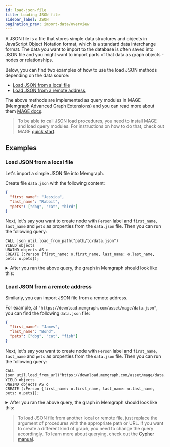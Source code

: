 ```yaml
---
id: load-json-file
title: Loading JSON file
sidebar_label: JSON
pagination_prev: import-data/overview
---
```


A JSON file is a file that stores simple data structures and objects in
JavaScript Object Notation format, which is a standard data interchange format.
The data you want to import to the database is often saved into JSON file and
you might want to import parts of that data as graph objects - nodes or
relationships.

Below, you can find two examples of how to use the load JSON methods depending
on the data source:

- [Load JSON from a local file](#load-json-from-a-local-file)
- [Load JSON from a remote address](#load-json-from-a-remote-address)

The above methods are implemented as query modules in MAGE (Memgraph Advanced
Graph Extensions) and you can read more about them [MAGE
docs](/mage/query-modules/python/json-util).

> To be able to call JSON load procedures, you need to install MAGE and load
> query modules. For instructions on how to do that, check out MAGE [quick
> start](/mage#quick-start).

## Examples

### Load JSON from a local file

Let's import a simple JSON file into Memgraph.

Create file `data.json` with the following content:

```json
{
  "first_name": "Jessica",
  "last_name": "Rabbit",
  "pets": ["dog", "cat", "bird"]
}
```

Next, let's say you want to create node with `Person` label and `first_name`,
`last_name` and `pets` as properties from the `data.json` file. Then you can run
the following query:

```cypher
CALL json_util.load_from_path("path/to/data.json")
YIELD objects
UNWIND objects AS o
CREATE (:Person {first_name: o.first_name, last_name: o.last_name, pets: o.pets});
```

<details>
  <summary>After you ran the above query, the graph in Memgraph should look like this:</summary>
  <div>
    <img src={require('../../data/import-data/load_json_file_from_path.png').default}/>
  </div>
</details>

### Load JSON from a remote address

Similarly, you can import JSON file from a remote address.

For example, at `"https://download.memgraph.com/asset/mage/data.json"`, you can
find the following `data.json` file:

```json
{
  "first_name": "James",
  "last_name": "Bond",
  "pets": ["dog", "cat", "fish"]
}
```

Next, let's say you want to create node with `Person` label and `first_name`,
`last_name` and `pets` as properties from the `data.json` file. Then you can run
the following query:

```cypher
CALL json_util.load_from_url("https://download.memgraph.com/asset/mage/data.json")
YIELD objects
UNWIND objects AS o
CREATE (:Person {first_name: o.first_name, last_name: o.last_name, pets: o.pets});
```

<details>
  <summary>After you ran the above query, the graph in Memgraph should look like this:</summary>
  <div>
    <img src={require('../../data/import-data/load_json_file_from_url.png').default}/>
  </div>
</details>

> To load JSON file from another local or remote file, just replace the argument
> of procedures with the appropriate path or URL. If you want to create a
> different kind of graph, you need to change the query accordingly. To learn
> more about querying, check out the [Cypher manual](/cypher-manual).
